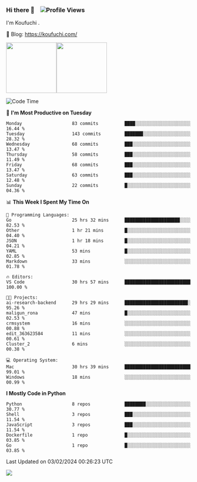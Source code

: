 ### Hi there 👋 &nbsp;&nbsp; ![Profile Views](https://komarev.com/ghpvc/?username=Koufuchi&base=200)

I'm Koufuchi . 

📔 Blog: <https://koufuchi.com/>

<img align="" height="137px" src="https://github-readme-stats-seven-nu-30.vercel.app/api?username=Koufuchi&hide=issues,contribs&show_icons=true&line_height=21&theme=radical&locale=en" /><img align="" height="137px" src="https://github-readme-stats-seven-nu-30.vercel.app/api/top-langs/?username=Koufuchi&layout=compact&hide=blade,html,css,pug,scss&theme=radical&locale=en" />

<!--START_SECTION:waka-->
![Code Time](http://img.shields.io/badge/Code%20Time-345%20hrs%2015%20mins-blue)

📅 **I'm Most Productive on Tuesday** 

```text
Monday                   83 commits          ████░░░░░░░░░░░░░░░░░░░░░   16.44 % 
Tuesday                  143 commits         ███████░░░░░░░░░░░░░░░░░░   28.32 % 
Wednesday                68 commits          ███░░░░░░░░░░░░░░░░░░░░░░   13.47 % 
Thursday                 58 commits          ███░░░░░░░░░░░░░░░░░░░░░░   11.49 % 
Friday                   68 commits          ███░░░░░░░░░░░░░░░░░░░░░░   13.47 % 
Saturday                 63 commits          ███░░░░░░░░░░░░░░░░░░░░░░   12.48 % 
Sunday                   22 commits          █░░░░░░░░░░░░░░░░░░░░░░░░   04.36 % 
```


📊 **This Week I Spent My Time On** 

```text
💬 Programming Languages: 
Go                       25 hrs 32 mins      █████████████████████░░░░   82.53 % 
Other                    1 hr 21 mins        █░░░░░░░░░░░░░░░░░░░░░░░░   04.40 % 
JSON                     1 hr 18 mins        █░░░░░░░░░░░░░░░░░░░░░░░░   04.21 % 
YAML                     53 mins             █░░░░░░░░░░░░░░░░░░░░░░░░   02.85 % 
Markdown                 33 mins             ░░░░░░░░░░░░░░░░░░░░░░░░░   01.78 % 

🔥 Editors: 
VS Code                  30 hrs 57 mins      █████████████████████████   100.00 % 

🐱‍💻 Projects: 
ai-research-backend      29 hrs 29 mins      ████████████████████████░   95.26 % 
maligun_rona             47 mins             █░░░░░░░░░░░░░░░░░░░░░░░░   02.53 % 
crmsystem                16 mins             ░░░░░░░░░░░░░░░░░░░░░░░░░   00.88 % 
edit_363623584           11 mins             ░░░░░░░░░░░░░░░░░░░░░░░░░   00.61 % 
Cluster_2                6 mins              ░░░░░░░░░░░░░░░░░░░░░░░░░   00.38 % 

💻 Operating System: 
Mac                      30 hrs 39 mins      █████████████████████████   99.01 % 
Windows                  18 mins             ░░░░░░░░░░░░░░░░░░░░░░░░░   00.99 % 
```

**I Mostly Code in Python** 

```text
Python                   8 repos             ████████░░░░░░░░░░░░░░░░░   30.77 % 
Shell                    3 repos             ███░░░░░░░░░░░░░░░░░░░░░░   11.54 % 
JavaScript               3 repos             ███░░░░░░░░░░░░░░░░░░░░░░   11.54 % 
Dockerfile               1 repo              █░░░░░░░░░░░░░░░░░░░░░░░░   03.85 % 
Go                       1 repo              █░░░░░░░░░░░░░░░░░░░░░░░░   03.85 % 
```




 Last Updated on 03/02/2024 00:26:23 UTC
<!--END_SECTION:waka-->

![](https://hit.yhype.me/github/profile?user_id=46078832)
